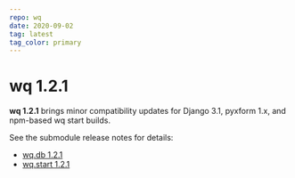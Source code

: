 ```yaml
---
repo: wq
date: 2020-09-02
tag: latest
tag_color: primary
---
```


# wq 1.2.1

**wq 1.2.1** brings minor compatibility updates for Django 3.1, pyxform 1.x, and npm-based wq start builds.

See the submodule release notes for details:
- [wq.db 1.2.1](./wq.db-1.2.1.md)
- [wq.start 1.2.1](./wq.start-1.2.1.md)
